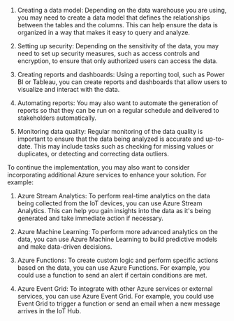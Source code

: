 1. Creating a data model: Depending on the data warehouse you are using, you may need to create a data model that defines the relationships between the tables and the columns. This can help ensure the data is organized in a way that makes it easy to query and analyze.

2. Setting up security: Depending on the sensitivity of the data, you may need to set up security measures, such as access controls and encryption, to ensure that only authorized users can access the data.

3. Creating reports and dashboards: Using a reporting tool, such as Power BI or Tableau, you can create reports and dashboards that allow users to visualize and interact with the data.

4. Automating reports: You may also want to automate the generation of reports so that they can be run on a regular schedule and delivered to stakeholders automatically.

5. Monitoring data quality: Regular monitoring of the data quality is important to ensure that the data being analyzed is accurate and up-to-date. This may include tasks such as checking for missing values or duplicates, or detecting and correcting data outliers.


To continue the implementation, you may also want to consider incorporating additional Azure services to enhance your solution. For example:

1. Azure Stream Analytics: To perform real-time analytics on the data being collected from the IoT devices, you can use Azure Stream Analytics. This can help you gain insights into the data as it's being generated and take immediate action if necessary.

2. Azure Machine Learning: To perform more advanced analytics on the data, you can use Azure Machine Learning to build predictive models and make data-driven decisions.

3. Azure Functions: To create custom logic and perform specific actions based on the data, you can use Azure Functions. For example, you could use a function to send an alert if certain conditions are met.

4. Azure Event Grid: To integrate with other Azure services or external services, you can use Azure Event Grid. For example, you could use Event Grid to trigger a function or send an email when a new message arrives in the IoT Hub.

